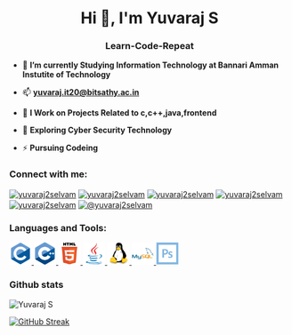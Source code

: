 <h1 align="center">Hi 👋, I'm Yuvaraj S</h1>
<h3 align="center">Learn-Code-Repeat</h3>

- 🔭 **I’m currently Studying Information Technology at Bannari Amman Instutite of Technology**

- 📫 **yuvaraj.it20@bitsathy.ac.in**

- 🤝 **I Work on Projects Related to c,c++,java,frontend**

- 🌱 **Exploring Cyber Security Technology**

- ⚡ **Pursuing Codeing**

<h3 align="left">Connect with me:</h3>
<p align="left">
<a href="https://twitter.com/yuvaraj2selvam" target="blank"><img align="center" src="https://raw.githubusercontent.com/rahuldkjain/github-profile-readme-generator/master/src/images/icons/Social/twitter.svg" alt="yuvaraj2selvam" height="30" width="40" /></a>
<a href="https://linkedin.com/in/yuvaraj2selvam" target="blank"><img align="center" src="https://raw.githubusercontent.com/rahuldkjain/github-profile-readme-generator/master/src/images/icons/Social/linked-in-alt.svg" alt="yuvaraj2selvam" height="30" width="40" /></a>
<a href="https://stackoverflow.com/users/yuvaraj2selvam" target="blank"><img align="center" src="https://raw.githubusercontent.com/rahuldkjain/github-profile-readme-generator/master/src/images/icons/Social/stack-overflow.svg" alt="yuvaraj2selvam" height="30" width="40" /></a>
<a href="https://instagram.com/yuvaraj2selvam" target="blank"><img align="center" src="https://raw.githubusercontent.com/rahuldkjain/github-profile-readme-generator/master/src/images/icons/Social/instagram.svg" alt="yuvaraj2selvam" height="30" width="40" /></a>
<a href="https://www.codechef.com/users/yuvaraj2selvam" target="blank"><img align="center" src="https://cdn.jsdelivr.net/npm/simple-icons@3.1.0/icons/codechef.svg" alt="yuvaraj2selvam" height="30" width="40" /></a>
<a href="https://www.leetcode.com/@yuvaraj2selvam" target="blank"><img align="center" src="https://raw.githubusercontent.com/rahuldkjain/github-profile-readme-generator/master/src/images/icons/Social/leet-code.svg" alt="@yuvaraj2selvam" height="30" width="40" /></a>
</p>

<h3 align="left">Languages and Tools:</h3>
<p align="left"> <a href="https://www.cprogramming.com/" target="_blank" rel="noreferrer"> <img src="https://raw.githubusercontent.com/devicons/devicon/master/icons/c/c-original.svg" alt="c" width="40" height="40"/> </a> <a href="https://www.w3schools.com/cpp/" target="_blank" rel="noreferrer"> <img src="https://raw.githubusercontent.com/devicons/devicon/master/icons/cplusplus/cplusplus-original.svg" alt="cplusplus" width="40" height="40"/> </a> <a href="https://www.w3.org/html/" target="_blank" rel="noreferrer"> <img src="https://raw.githubusercontent.com/devicons/devicon/master/icons/html5/html5-original-wordmark.svg" alt="html5" width="40" height="40"/> </a> <a href="https://www.java.com" target="_blank" rel="noreferrer"> <img src="https://raw.githubusercontent.com/devicons/devicon/master/icons/java/java-original.svg" alt="java" width="40" height="40"/> </a> <a href="https://www.linux.org/" target="_blank" rel="noreferrer"> <img src="https://raw.githubusercontent.com/devicons/devicon/master/icons/linux/linux-original.svg" alt="linux" width="40" height="40"/> </a> <a href="https://www.mysql.com/" target="_blank" rel="noreferrer"> <img src="https://raw.githubusercontent.com/devicons/devicon/master/icons/mysql/mysql-original-wordmark.svg" alt="mysql" width="40" height="40"/> </a> <a href="https://www.photoshop.com/en" target="_blank" rel="noreferrer"> <img src="https://raw.githubusercontent.com/devicons/devicon/master/icons/photoshop/photoshop-line.svg" alt="photoshop" width="40" height="40"/> </a> </p>


### Github stats
<p><img src="https://github-readme-stats.vercel.app/api?username=yuvaraj2selvam&show_icons=true&theme=dracula" alt="Yuvaraj S" /></p>

[![GitHub Streak](https://streak-stats.demolab.com?user=yuvaraj2selvam&theme=dracula)](https://git.io/streak-stats)



